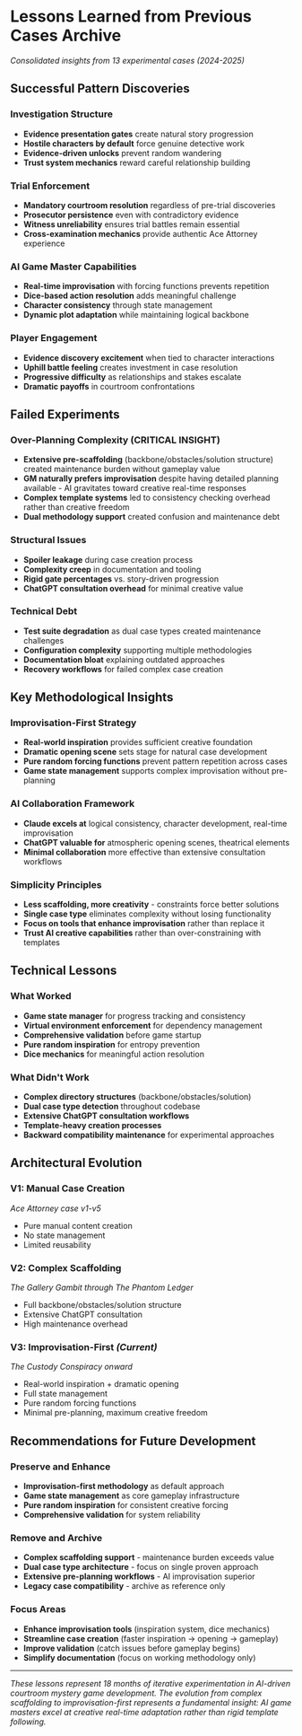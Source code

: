 # Lessons Learned from Previous Cases Archive

*Consolidated insights from 13 experimental cases (2024-2025)*

## Successful Pattern Discoveries

### **Investigation Structure**
- **Evidence presentation gates** create natural story progression
- **Hostile characters by default** force genuine detective work  
- **Evidence-driven unlocks** prevent random wandering
- **Trust system mechanics** reward careful relationship building

### **Trial Enforcement**
- **Mandatory courtroom resolution** regardless of pre-trial discoveries
- **Prosecutor persistence** even with contradictory evidence
- **Witness unreliability** ensures trial battles remain essential
- **Cross-examination mechanics** provide authentic Ace Attorney experience

### **AI Game Master Capabilities**
- **Real-time improvisation** with forcing functions prevents repetition
- **Dice-based action resolution** adds meaningful challenge
- **Character consistency** through state management
- **Dynamic plot adaptation** while maintaining logical backbone

### **Player Engagement**
- **Evidence discovery excitement** when tied to character interactions
- **Uphill battle feeling** creates investment in case resolution
- **Progressive difficulty** as relationships and stakes escalate
- **Dramatic payoffs** in courtroom confrontations

## Failed Experiments

### **Over-Planning Complexity (CRITICAL INSIGHT)**
- **Extensive pre-scaffolding** (backbone/obstacles/solution structure) created maintenance burden without gameplay value
- **GM naturally prefers improvisation** despite having detailed planning available - AI gravitates toward creative real-time responses
- **Complex template systems** led to consistency checking overhead rather than creative freedom
- **Dual methodology support** created confusion and maintenance debt

### **Structural Issues**
- **Spoiler leakage** during case creation process
- **Complexity creep** in documentation and tooling
- **Rigid gate percentages** vs. story-driven progression
- **ChatGPT consultation overhead** for minimal creative value

### **Technical Debt**
- **Test suite degradation** as dual case types created maintenance challenges
- **Configuration complexity** supporting multiple methodologies
- **Documentation bloat** explaining outdated approaches
- **Recovery workflows** for failed complex case creation

## Key Methodological Insights

### **Improvisation-First Strategy**
- **Real-world inspiration** provides sufficient creative foundation
- **Dramatic opening scene** sets stage for natural case development
- **Pure random forcing functions** prevent pattern repetition across cases
- **Game state management** supports complex improvisation without pre-planning

### **AI Collaboration Framework**
- **Claude excels at** logical consistency, character development, real-time improvisation
- **ChatGPT valuable for** atmospheric opening scenes, theatrical elements
- **Minimal collaboration** more effective than extensive consultation workflows

### **Simplicity Principles**
- **Less scaffolding, more creativity** - constraints force better solutions
- **Single case type** eliminates complexity without losing functionality
- **Focus on tools that enhance improvisation** rather than replace it
- **Trust AI creative capabilities** rather than over-constraining with templates

## Technical Lessons

### **What Worked**
- **Game state manager** for progress tracking and consistency
- **Virtual environment enforcement** for dependency management
- **Comprehensive validation** before game startup
- **Pure random inspiration** for entropy prevention
- **Dice mechanics** for meaningful action resolution

### **What Didn't Work**
- **Complex directory structures** (backbone/obstacles/solution)
- **Dual case type detection** throughout codebase
- **Extensive ChatGPT consultation workflows**
- **Template-heavy creation processes**
- **Backward compatibility maintenance** for experimental approaches

## Architectural Evolution

### **V1: Manual Case Creation**
*Ace Attorney case v1-v5*
- Pure manual content creation
- No state management
- Limited reusability

### **V2: Complex Scaffolding**
*The Gallery Gambit through The Phantom Ledger*
- Full backbone/obstacles/solution structure
- Extensive ChatGPT consultation
- High maintenance overhead

### **V3: Improvisation-First** *(Current)*
*The Custody Conspiracy onward*
- Real-world inspiration + dramatic opening
- Full state management
- Pure random forcing functions
- Minimal pre-planning, maximum creative freedom

## Recommendations for Future Development

### **Preserve and Enhance**
- **Improvisation-first methodology** as default approach
- **Game state management** as core gameplay infrastructure  
- **Pure random inspiration** for consistent creative forcing
- **Comprehensive validation** for system reliability

### **Remove and Archive**
- **Complex scaffolding support** - maintenance burden exceeds value
- **Dual case type architecture** - focus on single proven approach
- **Extensive pre-planning workflows** - AI improvisation superior
- **Legacy case compatibility** - archive as reference only

### **Focus Areas**
- **Enhance improvisation tools** (inspiration system, dice mechanics)
- **Streamline case creation** (faster inspiration → opening → gameplay)
- **Improve validation** (catch issues before gameplay begins)
- **Simplify documentation** (focus on working methodology only)

---

*These lessons represent 18 months of iterative experimentation in AI-driven courtroom mystery game development. The evolution from complex scaffolding to improvisation-first represents a fundamental insight: AI game masters excel at creative real-time adaptation rather than rigid template following.*